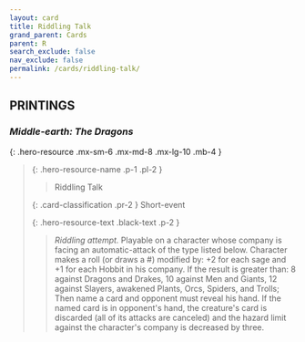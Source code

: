 ```yaml
---
layout: card
title: Riddling Talk
grand_parent: Cards
parent: R
search_exclude: false
nav_exclude: false
permalink: /cards/riddling-talk/
---
```


## PRINTINGS


### _Middle-earth: The Dragons_

{: .hero-resource .mx-sm-6 .mx-md-8 .mx-lg-10 .mb-4 }
> {: .hero-resource-name .p-1 .pl-2 }
> > <div class="card-mp"></div>
> > <div class="card-name">Riddling Talk</div>
>
> {: .card-classification .pr-2 }
> Short-event
>
> {: .hero-resource-text .black-text .p-2 }
> > _Riddling attempt._ Playable on a character whose company is facing an automatic-attack of the type listed below. Character makes a roll (or draws a #) modified by: +2 for each sage and +1 for each Hobbit in his company. If the result is greater than: 8 against Dragons and Drakes, 10 against Men and Giants, 12 against Slayers, awakened Plants, Orcs, Spiders, and Trolls; Then name a card and opponent must reveal his hand. If the named card is in opponent's hand, the creature's card is discarded (all of its attacks are canceled) and the hazard limit against the character's company is decreased by three. 
> 
